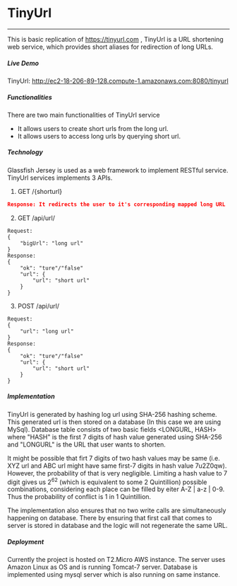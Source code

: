 # TinyUrl
***
This is basic replication of https://tinyurl.com , TinyUrl is a URL shortening web service, which provides short aliases for redirection of long URLs.  

##### Live Demo
TinyUrl: http://ec2-18-206-89-128.compute-1.amazonaws.com:8080/tinyurl

##### Functionalities
There are two main functionalities of TinyUrl service
    
- It allows users to create short urls from the long url.
- It allows users to access long urls by querying short url.

##### Technology

Glassfish Jersey is used as a web framework to implement RESTful service. TinyUrl services implements 3 APIs.

1. GET /{shorturl}
```Json
Response: It redirects the user to it's corresponding mapped long URL
```
2. GET /api/url/
```
Request:
{
    "bigUrl": "long url"
}
Response:
{
    "ok": "ture"/"false"
    "url": {
        "url": "short url"
    }
}
```
3. POST /api/url/
```
Request:
{
    "url": "long url" 
}
Response:
{
    "ok": "ture"/"false"
    "url": {
        "url": "short url"
    }
}
```


##### Implementation
TinyUrl is generated by hashing log url using SHA-256 hashing scheme. This generated url is then stored on a database (In this case we are using MySql). Database table consists of two basic fields <LONGURL, HASH> where "HASH" is the first 7 digits of hash value generated using SHA-256 and "LONGURL" is the URL that user wants to shorten.

It might be possible that firt 7 digits of two hash values may be same (i.e. XYZ url and ABC url might have same first-7 digits in hash value 7u2Z0qw). However, the probability of that is very negligible. Limiting a hash value to 7 digit gives us 2<sup>62</sup> (which is equivalent to some 2 Quintillion) possible combinations, considering each place can be filled by eiter A-Z | a-z | 0-9. Thus the probability of conflict is 1 in 1 Quintillion.

The implementation also ensures that no two write calls are simultaneously happening on database. There by ensuring that first call that comes to server is stored in database and the logic will not regenerate the same URL.
    
##### Deployment
Currently the project is hosted on T2.Micro AWS instance. The server uses Amazon Linux as OS and is running Tomcat-7 server. Database is implemented using mysql server which is also running on same instance.
